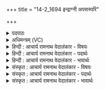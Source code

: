 +++
title = "14-2_1694 इन्द्राग्नी अपसस्परि"

+++
<details><summary>पदपाठः</summary>

इ꣡न्द्रा꣢꣯ग्नी। इ꣡न्द्र꣢꣯। अ꣣ग्नीइ꣡ति꣢। अ꣡प꣢꣯सः। प꣡रि꣢꣯। उ꣡प꣢꣯। प्र। य꣣न्ति। धीत꣡यः। ऋ꣣त꣡स्य꣢। प꣣थ्याः꣢। अ꣡नु꣢꣯। १६९४।
</details>

<details><summary>अधिमन्त्रम् (VC)</summary>

- इन्द्राग्नी
- विश्वामित्रः प्रागाथः
- गायत्री
- षड्जः
</details>

<details><summary>हिन्दी : आचार्य रामनाथ वेदालंकार - विषयः</summary>

द्वितीय ऋचा की व्याख्या उत्तरार्चिक में १५७७ क्रमाङ्क पर जीवात्मा और परमात्मा के विषय में की जा चुकी है। यहाँ आत्मा और मन का विषय वर्णित है।
</details>

<details><summary>हिन्दी : आचार्य रामनाथ वेदालंकार - पदार्थः</summary>

पदार्थान्वयभाषाः -  हे(इन्द्राग्नी)आत्मा और मन! (धीतयः)ज्ञान(अपसः परि)कर्मों में ही(उप प्रयन्ति)परिसमाप्त हुआ करते हैं। अतः तुम दोनों(ऋतस्य)सत्य कर्म के(पथ्याः)मार्गों का(अनु)अनुसरण करो ॥२॥
</details>

<details><summary>हिन्दी : आचार्य रामनाथ वेदालंकार - भावार्थः</summary>

भावार्थभाषाः -  कर्महीन अकेले ज्ञान शोभा नहीं पाते ॥२॥
</details>

<details><summary>संस्कृत : आचार्य रामनाथ वेदालंकार - विषयः</summary>

द्वितीया ऋगुत्तरार्चिके १५७७ क्रमाङ्के जीवात्मपरमात्मविषये व्याख्यातपूर्वा। अत्रात्ममनसोर्विषय उच्यते।
</details>

<details><summary>संस्कृत : आचार्य रामनाथ वेदालंकार - पदार्थः</summary>

पदार्थान्वयभाषाः -  हे(इन्द्राग्नी)आत्ममनसी! (धीतयः)ज्ञानानि(अपसः परि)कर्मसु एव(उप प्रयन्ति)परिसमाप्यन्ते। अतः युवाम्(ऋतस्य)सत्यकर्मणः(पथ्याः)मार्गान्(अनु)अनुसरतम् ॥२॥२
</details>

<details><summary>संस्कृत : आचार्य रामनाथ वेदालंकार - भावार्थः</summary>

भावार्थभाषाः -  कर्महीनानि केवलानि ज्ञानानि न शोभन्ते ॥२॥
</details>